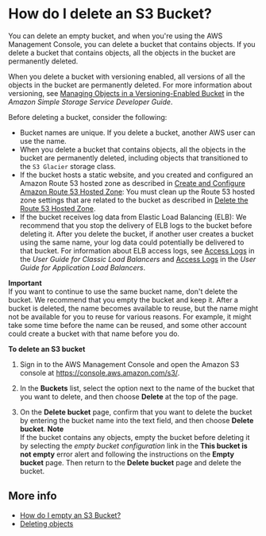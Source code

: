 # How do I delete an S3 Bucket?<a name="delete-bucket"></a>

You can delete an empty bucket, and when you're using the AWS Management Console, you can delete a bucket that contains objects\. If you delete a bucket that contains objects, all the objects in the bucket are permanently deleted\. 

When you delete a bucket with versioning enabled, all versions of all the objects in the bucket are permanently deleted\. For more information about versioning, see [Managing Objects in a Versioning\-Enabled Bucket](https://docs.aws.amazon.com/AmazonS3/latest/dev/manage-objects-versioned-bucket.html) in the *Amazon Simple Storage Service Developer Guide*\.

Before deleting a bucket, consider the following:
+ Bucket names are unique\. If you delete a bucket, another AWS user can use the name\. 
+ When you delete a bucket that contains objects, all the objects in the bucket are permanently deleted, including objects that transitioned to the `S3 Glacier` storage class\.
+ If the bucket hosts a static website, and you created and configured an Amazon Route 53 hosted zone as described in [ Create and Configure Amazon Route 53 Hosted Zone](https://docs.aws.amazon.com/AmazonS3/latest/dev/website-hosting-custom-domain-walkthrough.html#root-domain-walkthrough-switch-to-route53-as-dnsprovider): You must clean up the Route 53 hosted zone settings that are related to the bucket as described in [ Delete the Route 53 Hosted Zone](https://docs.aws.amazon.com/AmazonS3/latest/dev/getting-started-cleanup.html#getting-started-cleanup-route53)\.
+ If the bucket receives log data from Elastic Load Balancing \(ELB\): We recommend that you stop the delivery of ELB logs to the bucket before deleting it\. After you delete the bucket, if another user creates a bucket using the same name, your log data could potentially be delivered to that bucket\. For information about ELB access logs, see [Access Logs](https://docs.aws.amazon.com/elasticloadbalancing/latest/classic/access-log-collection.html) in the *User Guide for Classic Load Balancers* and [Access Logs](https://docs.aws.amazon.com/elasticloadbalancing/latest/application/load-balancer-access-logs.html) in the *User Guide for Application Load Balancers*\.

**Important**  
If you want to continue to use the same bucket name, don't delete the bucket\. We recommend that you empty the bucket and keep it\. After a bucket is deleted, the name becomes available to reuse, but the name might not be available for you to reuse for various reasons\. For example, it might take some time before the name can be reused, and some other account could create a bucket with that name before you do\.

**To delete an S3 bucket**

1. Sign in to the AWS Management Console and open the Amazon S3 console at [https://console\.aws\.amazon\.com/s3/](https://console.aws.amazon.com/s3/)\.

1. In the **Buckets** list, select the option next to the name of the bucket that you want to delete, and then choose **Delete** at the top of the page\.

1. On the **Delete bucket** page, confirm that you want to delete the bucket by entering the bucket name into the text field, and then choose **Delete bucket**\.
**Note**  
If the bucket contains any objects, empty the bucket before deleting it by selecting the *empty bucket configuration* link in the **This bucket is not empty** error alert and following the instructions on the **Empty bucket** page\. Then return to the **Delete bucket** page and delete the bucket\.

## More info<a name="delete-bucket-moreinfo"></a>
+ [How do I empty an S3 Bucket?](empty-bucket.md)
+ [Deleting objects](delete-objects.md)